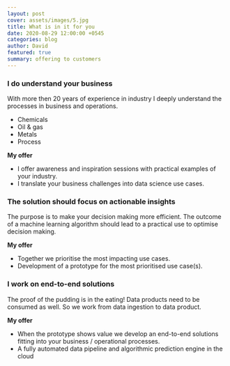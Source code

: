 ```yaml
---
layout: post
cover: assets/images/5.jpg
title: What is in it for you
date: 2020-08-29 12:00:00 +0545
categories: blog
author: David
featured: true
summary: offering to customers
---
```


### I do understand your business
With more then 20 years of experience in industry I deeply understand the processes in business and operations.
- Chemicals
- Oil & gas
- Metals
- Process

**My offer**
- I offer awareness and inspiration sessions with practical examples of your industry.
- I translate your business challenges into data science use cases.

### The solution should focus on actionable insights
The purpose is to make your decision making more efficient.
The outcome of a machine learning algorithm should lead to a practical use to optimise decision making.

**My offer**
- Together we prioritise the most impacting use cases.
- Development of a prototype for the most prioritised use case(s).

### I work on end-to-end solutions
The proof of the pudding is in the eating!
Data products need to be consumed as well. So we work from data ingestion to data product.

**My offer**
- When the prototype shows value we develop an end-to-end solutions fitting into your business / operational processes.
- A fully automated data pipeline and algorithmic prediction engine in the cloud